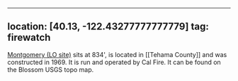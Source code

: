 
---
location: [40.13, -122.43277777777779]
tag: firewatch
---

[Montgomery (LO site)](http://www.peakbagging.com/CALookoutPhotos/Montgomery.html) sits at 834', is located in [[Tehama County]] and was constructed in 1969. It is run and operated by Cal Fire. It can be found on the Blossom USGS topo map.
